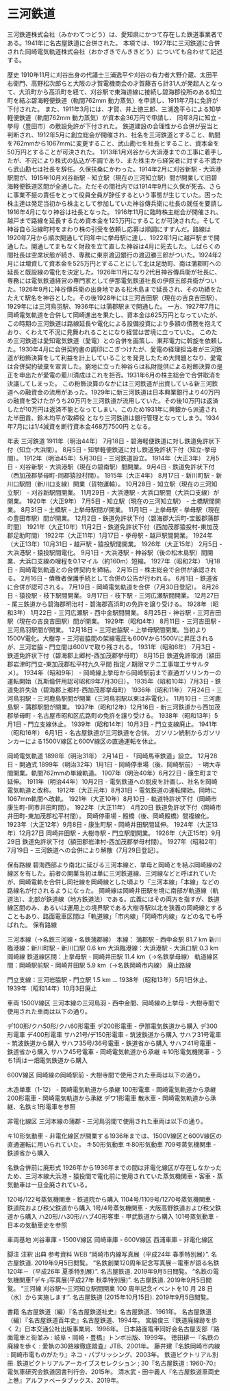 # 三河鉄道

三河鉄道株式会社（みかわてつどう）は、愛知県にかつて存在した鉄道事業者である。1941年に名古屋鉄道に合併された。
本項では、1927年に三河鉄道に合併された岡崎電気軌道株式会社（おかざきでんききどう）についても合わせて記述する。

歴史
1910年11月に刈谷出身の代議士三浦逸平や刈谷の有力者大野介蔵、太田平右衛門、高野松次郎らと大阪の才賀電機商会の才賀藤吉ら計31人が発起人となって、大浜町から高浜町を経て、刈谷駅で東海道線に接続し碧海郡役所のある知立町を結ぶ碧海軽便鉄道（軌間762mm 動力蒸気）を申請し、1911年7月に免許が下付された。
また、1911年3月には、才賀、井上徳三郎、三浦逸平らによる知挙軽便鉄道（軌間762mm 動力蒸気）が資本金36万円で申請し、 同年8月に知立 - 挙母（豊田市）の敷設免許が下付された。
鉄道建設の合理性から合併が妥当と判断され、1912年5月に創立総会が開催され、社名を三河鉄道とすること、軌間を762mmから1067mmに変更すること、武山勘七を社長とすること、資本金を50万円とすることが可決された。
1913年1月刈谷から大浜港までの工事に着手したが、不況により株式の払込が不調であり、また株主から経営者に対する不満から武山勘七は社長を辞任。久保扶桑にかわった。1914年2月に刈谷新駅 - 大浜港駅間が、1915年10月刈谷新駅 - 知立駅（現在の三河知立駅）間が開業して旧碧海軽便鉄道区間が全通した。ただその間社内では1914年9月に久保が死去、さらに事業不振の責任をとって役員全員が辞任するという事態が生じていた。困った株主達は発足当初から株主として参加していた神谷傳兵衛に社長の就任を要請し1916年4月になり神谷は社長となった。
1916年11月に臨時株主総会が開催され、越戸まで路線を延長するため資本金を125万円にすることが可決された。そして神谷自ら沿線町村をまわり株の引受を依頼し応募は順調にすすんだ。路線は1920年7月から順次開通して同年中に挙母駅に達し、1922年1月に越戸駅まで開通した。開通してまもなく財政を立て直した神谷は4月に死去した。しばらくの間社長は空席状態が続き、専務に東京渡辺銀行の渡辺勝三郎がついた。1924年2月には増資して資本金を525万円とすることにして北は足助町、南は蒲郡町への延長と既設線の電化を決定した。1926年11月になり2代目神谷傳兵衛が社長に、専務には電気鉄道経営の専門家として伊那電気鉄道社長の伊原五郎兵衛がついた。1926年9月に神谷傳兵衛の出身地である松木島まで延長され、その功績をたたえて駅名を神谷とした。その後1928年には三河吉田駅（現在の吉良吉田駅）、1929年には三河鳥羽駅、1936年には蒲郡駅まで開通した。
一方、1927年7月に岡崎電気軌道を合併して岡崎進出を果たし、資本金は625万円となっていたが、この時期の三河鉄道は路線延長や電化による設備投資により多額の債務を抱えており、くわえて不況に見舞われることになり経営は苦境に立っていた。
このため三河鉄道は愛知電気鉄道（愛電）との合併を画策し、東邦電力に斡旋を依頼した。1930年4月に合併契約書の調印にこぎつけたが、愛電の経理担当者が三河鉄道が粉飾決算をして利益を計上していることを発見したため大問題となり、愛電は合併契約破棄を宣言した。窮地に立った神谷らは私財提供による粉飾決算の是正を申出たが愛電の藍川清成はこれを拒否。1931年6月の株主総会で合併取消を決議してしまった。
この粉飾決算のなかには三河鉄道が出資している新三河鉄道への融資金の流用があった。1929年に新三河鉄道は日本興業銀行より40万円の融資を受けたがうち20万円を三河鉄道が流用していた。その後10万円は返済したが10万円は返済不能となってしまい、このため1931年に興銀から派遣された半田貢、鈴木均平が取締役 となり三河鉄道は銀行管理となってしまう。1934年7月には1/4減資を断行資本金468万7500円 となる。

年表
三河鉄道
1911年（明治44年）
7月18日 - 碧海軽便鉄道に対し鉄道免許状下付（知立-大浜間）。
8月5日 - 知挙軽便鉄道に対し鉄道免許状下付（知立-挙母間）。
1912年（明治45年）5月30日 - 三河鉄道設立。
1914年（大正3年）
2月5日 - 刈谷新駅 - 大浜港駅（現在の碧南駅）間開業。
9月4日 - 鉄道免許状下付（西加茂郡挙母町-同郡猿投村間）。
1915年（大正4年）
8月17日 - 新川町駅 - 新川口駅間（新川口支線）開業（貨物運輸）。
10月28日 - 知立駅（現在の三河知立駅） - 刈谷新駅間開業。
11月29日 - 大浜港駅 - 大浜口駅間（大浜口支線）が開業。
1920年（大正9年）
7月5日 - 知立駅（現在の三河知立駅） - 土橋駅間開業。
8月31日 - 土橋駅 - 上挙母駅間が開業。
11月1日 - 上挙母駅 - 挙母駅（現在の豊田市駅）間が開業。
12月2日 - 鉄道免許状下付（碧海郡大浜町-宝飯郡蒲郡町間）
1921年（大正10年）11月2日 - 鉄道免許状下付（西加茂郡猿投村-東加茂郡足助町間）
1922年（大正11年）1月17日 - 挙母駅 - 越戸駅間開業。
1924年（大正13年）10月31日 - 越戸駅 - 猿投駅間開業。
1926年（大正15年）
2月5日 - 大浜港駅 - 猿投駅間電化。
9月1日 - 大浜港駅 - 神谷駅（後の松木島駅）間開業、大浜口支線の哩程を0.1マイル（約160m）短縮。
1927年（昭和2年）
1月18日 - 岡崎電気軌道との合併契約を締結。
2月15日 - 株主総会で合併が承認される。
2月16日 - 債権者保護手続として合併の公告が行われる。
6月1日 - 鉄道省に合併が認可される。
7月19日 - 岡崎電気軌道を合併（7月30日登記）。
8月26日 - 猿投駅 - 枝下駅間開業。
9月17日 - 枝下駅 - 三河広瀬駅間開業。
12月27日 - 尾三鉄道から碧海郡明治村 - 碧海郡高浜町の免許を譲り受ける。
1928年（昭和3年）
1月22日 - 三河広瀬駅 - 西中金駅間開業。
8月25日 - 神谷駅 - 三河吉田駅（現在の吉良吉田駅）間が開業。
1929年（昭和4年）
8月11日 - 三河吉田駅 - 三河鳥羽駅間が開業。
12月18日 -  三河岩脇駅 - 上挙母駅間開業。当初より1500V電化。大樹寺 - 三河岩脇間の架線電圧も600Vから1500Vに昇圧されるが、三河岩脇 - 門立間は600Vで取り残される。
1931年（昭和6年）
7月3日 -  鉄道免許状下付（碧海郡上郷村-西加茂郡挙母町）
8月15日 鉄道免許取消（額田郡岩津町門立-東加茂郡松平村九久平間 指定ノ期限マテニ工事竣工ササルタメ）。
1934年（昭和9年） - 岡崎線上挙母から岡崎駅前まで直通ガソリンカーの運転開始（瓦斯倫併用認可昭和9年7月30日）。
1935年（昭和10年）7月3日 -  鉄道免許失効（碧海郡上郷村-西加茂郡挙母町）
1936年（昭和11年）
7月24日 - 三河鳥羽駅 - 三河鹿島駅間が開業（三河鳥羽駅以東は非電化）。
11月10日 - 三河鹿島駅 - 蒲郡駅間が開業。
1937年（昭和12年）12月16日 - 新三河鉄道から西加茂郡挙母町 - 名古屋市昭和区広路町の免許を譲り受ける。
1938年（昭和13年）5月1日 - 門立支線休止。
1939年（昭和14年）10月3日 - 門立支線廃止。
1941年（昭和16年）
6月1日 - 名古屋鉄道が三河鉄道を合併。
ガソリン統制からガソリンカーによる1500V線区と600V線区の直通運転を休止。

岡崎電気軌道
1898年（明治31年）
2月14日 - 「岡崎馬車鉄道」設立。
12月28日 - 開通式
1899年（明治32年）1月1日 - 岡崎停車場（後、岡崎駅前） - 明大寺間開業。軌間762mmの単線軌道。
1907年（明治40年）6月22日 - 康生町まで延伸。
1911年（明治44年）10月2日 - 電気鉄道への脱皮を計画し、社名を岡崎電気軌道と改称。
1912年（大正元年）8月31日 - 電気鉄道の運転開始。同時に1067mm軌間へ改軌。
1921年（大正10年）8月10日 - 軌道特許状下付（岡崎市康生町-同市井田町間）。
1922年（大正11年）
4月20日 鉄道免許状下付（岡崎市井田町-東加茂郡松平村間）。
岡崎停車場 - 殿橋（後、岡崎殿橋）間複線化。
1923年（大正12年）9月8日 - 康生町駅 - 岡崎井田駅間延伸。
1924年（大正13年）12月27日 岡崎井田駅 - 大樹寺駅 - 門立駅間開業。
1926年（大正15年）9月29日 鉄道免許状下付（額田郡岩津村-西加茂郡挙母村間）。
1927年（昭和2年）7月19日 - 三河鉄道への合併により解散（7月29日登記）。

保有路線
碧海西部より南北に延びる三河本線と、挙母と岡崎とを結ぶ岡崎線の2線区を有した。前者の開業当初は単に三河鉄道線、三河線などと呼ばれていたが、岡崎電軌を合併し同社線を岡崎線とした頃より「三河本線」「本線」などの路線名が付されるようになった。
岡崎線は岡崎井田駅を境に南部が軌道線（軌道法）、北部が鉄道線（地方鉄道法）である。広義にはその両方を指すが、鉄道線区間のみ、あるいは運用上の境界駅である大樹寺駅以北を狭義の岡崎線とすることもあり、路面電車区間は「軌道線」「市内線」「岡崎市内線」などの名でも呼ばれた。
保有路線

三河本線（→名鉄三河線・名鉄蒲郡線）
本線： 蒲郡駅 - 西中金駅 81.7 km
新川臨港線：新川町駅 - 新川口駅 0.6 km
大浜臨港線：大浜港駅 - 大浜口駅 0.3 km
岡崎線
鉄道線区間：上挙母駅 - 岡崎井田駅 11.4 km（→名鉄挙母線）
軌道線区間：岡崎駅前駅 - 岡崎井田駅 5.9 km（→名鉄岡崎市内線）
廃止路線

門立支線：三河岩脇駅 - 門立駅 1.5 km … 1938年（昭和13年）5月1日休止、1939年（昭和14年）10月3日廃止

車両
1500V線区
三河本線の三河鳥羽 - 西中金間、岡崎線の上挙母 - 大樹寺間で使用された車両は以下の通り。

デ100形/クハ50形/クハ60形電車
デ200形電車 - 伊那電気鉄道から購入
デ300形電車
デ400形電車
サハ21号/デ150形電車 - 筑波鉄道から購入
サハフ31号電車 - 筑波鉄道から購入
サハフ35号/36号電車 - 鉄道省から購入
サハフ41号電車 - 鉄道省から購入
サハフ45号電車 - 岡崎電気軌道から承継
キ10形電気機関車 - うち1両は一畑電気鉄道から購入

600V線区
岡崎線の岡崎駅前 - 大樹寺間で使用された車両は以下の通り。

木造単車（1-12） - 岡崎電気軌道から承継
100形電車 - 岡崎電気軌道から承継
200形電車 - 岡崎電気軌道から承継
デワ1形電車
散水車 - 岡崎電気軌道から承継、名鉄ミ1形電車を参照

非電化線区
三河本線の蒲郡 - 三河鳥羽間で使用された車両は以下の通り。

キ10形気動車 - 非電化線区が開業する1936年までは、1500V線区と600V線区の直通運転に用いられていた。
キ50形気動車
キ80形気動車
709号蒸気機関車 - 鉄道省から購入

名鉄合併前に廃形式
1926年から1936年までの間は非電化線区が存在しなかったため、三河本線大浜港 - 猿投間で電化前に使用されていた蒸気機関車・客車・蒸気動車は一旦全廃されている。

120号/122号蒸気機関車 - 鉄道院から購入
1104号/1109号/1270号蒸気機関車 - 鉄道院および秩父鉄道から購入
1号/4号蒸気機関車 - 大阪高野鉄道および秩父鉄道から購入
ハ20形/ハ30形/ハブ40形客車 - 甲武鉄道から購入
101号蒸気動車 - 日本の気動車史を参照

車両基地
刈谷車庫 - 1500V線区
岡崎車庫 - 600V線区
西浦車庫 - 非電化線区

脚注
注釈
出典
参考資料
WEB
“岡崎市内線写真展（平成24年 春季特別展）”.   名古屋鉄道. 2019年9月5日閲覧。
“名鉄創業120周年記念写真展－電車が語る名鉄120年－（平成26年 夏季特別展）”.   名古屋鉄道. 2019年9月5日閲覧。
“名鉄の電気機関車｢デキ｣写真展(平成27年 秋季特別展)”.   名古屋鉄道. 2019年9月5日閲覧。
“三河線 刈谷駅～三河知立駅間開業 100 周年記念イベントを10 月 28 日（水）から実施します”.   名古屋鉄道 (2015年10月15日). 2019年9月5日閲覧。

書籍
名古屋鉄道（編）『名古屋鉄道社史』名古屋鉄道、1961年。 
名古屋鉄道（編）『名古屋鉄道百年史』名古屋鉄道、1994年。 
宮脇俊三『鉄道廃線跡を歩く 2』日本交通公社出版事業局、1996年。 
日本路面電車同好会名古屋支部『路面電車と街並み : 岐阜・岡崎・豊橋』トンボ出版、1999年。 
徳田耕一『名鉄の廃線を歩く : 愛執の30路線徹底踏査』JTB、2001年。 
藤井建『名鉄岡崎市内線 : 岡崎市電ものがたり』ネコ・パブリッシング、2003年。 
鉄道ピクトリアル別冊. 鉄道ピクトリアルアーカイブスセレクション ; 30『名古屋鉄道 : 1960-70』電気車研究会鉄道図書刊行会、2015年。 
清水武・田中義人『名古屋鉄道車両史 上巻』アルファベータブックス、2019年。